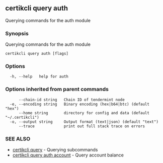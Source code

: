 ## certikcli query auth

Querying commands for the auth module

### Synopsis

Querying commands for the auth module

```
certikcli query auth [flags]
```

### Options

```
  -h, --help   help for auth
```

### Options inherited from parent commands

```
      --chain-id string   Chain ID of tendermint node
  -e, --encoding string   Binary encoding (hex|b64|btc) (default "hex")
      --home string       directory for config and data (default "~/.certikcli")
  -o, --output string     Output format (text|json) (default "text")
      --trace             print out full stack trace on errors
```

### SEE ALSO

* [certikcli query](certikcli_query.md)	 - Querying subcommands
* [certikcli query auth account](certikcli_query_auth_account.md)	 - Query account balance


